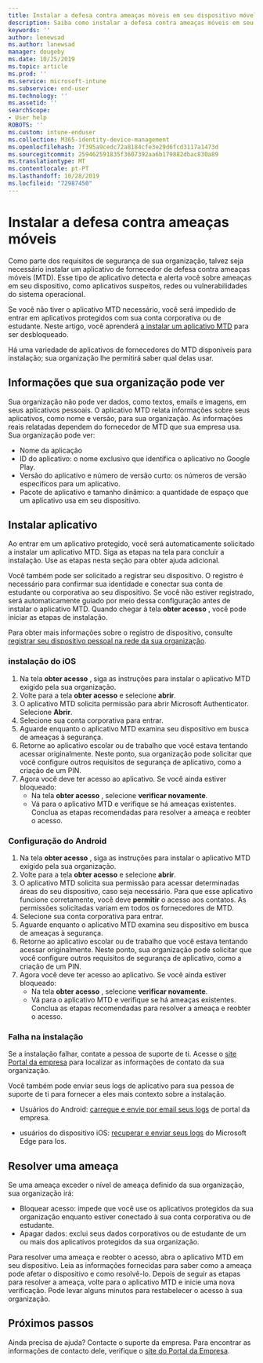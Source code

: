 ```yaml
---
title: Instalar a defesa contra ameaças móveis em seu dispositivo móvel
description: Saiba como instalar a defesa contra ameaças móveis em seu dispositivo móvel.
keywords: ''
author: lenewsad
ms.author: lanewsad
manager: dougeby
ms.date: 10/25/2019
ms.topic: article
ms.prod: ''
ms.service: microsoft-intune
ms.subservice: end-user
ms.technology: ''
ms.assetid: ''
searchScope:
- User help
ROBOTS: ''
ms.custom: intune-enduser
ms.collection: M365-identity-device-management
ms.openlocfilehash: 7f395a9cedc72a8184cfe3e29d6fcd3117a1473d
ms.sourcegitcommit: 259462591835f3607392aa6b179882dbac830a89
ms.translationtype: MT
ms.contentlocale: pt-PT
ms.lasthandoff: 10/28/2019
ms.locfileid: "72987450"
---
```

# <a name="install-mobile-threat-defense"></a>Instalar a defesa contra ameaças móveis   

Como parte dos requisitos de segurança de sua organização, talvez seja necessário instalar um aplicativo de fornecedor de defesa contra ameaças móveis (MTD). Esse tipo de aplicativo detecta e alerta você sobre ameaças em seu dispositivo, como aplicativos suspeitos, redes ou vulnerabilidades do sistema operacional.  

Se você não tiver o aplicativo MTD necessário, você será impedido de entrar em aplicativos protegidos com sua conta corporativa ou de estudante. Neste artigo, você aprenderá [a instalar um aplicativo MTD](set-up-mobile-threat-defense.md#install-app) para ser desbloqueado.  

Há uma variedade de aplicativos de fornecedores do MTD disponíveis para instalação; sua organização lhe permitirá saber qual delas usar. 


## <a name="information-your-organization-can-see"></a>Informações que sua organização pode ver   

Sua organização não pode ver dados, como textos, emails e imagens, em seus aplicativos pessoais. O aplicativo MTD relata informações sobre seus aplicativos, como nome e versão, para sua organização. As informações reais relatadas dependem do fornecedor de MTD que sua empresa usa. Sua organização pode ver:   

* Nome da aplicação  
* ID do aplicativo: o nome exclusivo que identifica o aplicativo no Google Play.  
* Versão do aplicativo e número de versão curto: os números de versão específicos para um aplicativo.  
* Pacote de aplicativo e tamanho dinâmico: a quantidade de espaço que um aplicativo usa em seu dispositivo. 


## <a name="install-app"></a>Instalar aplicativo    
Ao entrar em um aplicativo protegido, você será automaticamente solicitado a instalar um aplicativo MTD. Siga as etapas na tela para concluir a instalação. Use as etapas nesta seção para obter ajuda adicional.  
 
Você também pode ser solicitado a registrar seu dispositivo. O registro é necessário para confirmar sua identidade e conectar sua conta de estudante ou corporativa ao seu dispositivo. Se você não estiver registrado, será automaticamente guiado por meio dessa configuração antes de instalar o aplicativo MTD. Quando chegar à tela **obter acesso** , você pode iniciar as etapas de instalação.  

Para obter mais informações sobre o registro de dispositivo, consulte [registrar seu dispositivo pessoal na rede da sua organização](https://docs.microsoft.com/azure/active-directory/user-help/user-help-register-device-on-network).  

### <a name="ios-setup"></a>instalação do iOS  

1. Na tela **obter acesso** , siga as instruções para instalar o aplicativo MTD exigido pela sua organização.   
2. Volte para a tela **obter acesso** e selecione **abrir**.  
3. O aplicativo MTD solicita permissão para abrir Microsoft Authenticator. Selecione **Abrir**. 
4. Selecione sua conta corporativa para entrar. 
5. Aguarde enquanto o aplicativo MTD examina seu dispositivo em busca de ameaças à segurança. 
6. Retorne ao aplicativo escolar ou de trabalho que você estava tentando acessar originalmente. Neste ponto, sua organização pode solicitar que você configure outros requisitos de segurança de aplicativo, como a criação de um PIN.   
7. Agora você deve ter acesso ao aplicativo. Se você ainda estiver bloqueado:  
    * Na tela **obter acesso** , selecione **verificar novamente**.  
    * Vá para o aplicativo MTD e verifique se há ameaças existentes. Conclua as etapas recomendadas para resolver a ameaça e reobter o acesso.    

### <a name="android-setup"></a>Configuração do Android 

1. Na tela **obter acesso** , siga as instruções para instalar o aplicativo MTD exigido pela sua organização.  
2. Volte para a tela **obter acesso** e selecione **abrir**.  
3. O aplicativo MTD solicita sua permissão para acessar determinadas áreas do seu dispositivo, caso seja necessário. Para que esse aplicativo funcione corretamente, você deve **permitir** o acesso aos contatos. As permissões solicitadas variam em todos os fornecedores de MTD.  
4. Selecione sua conta corporativa para entrar.  
5. Aguarde enquanto o aplicativo MTD examina seu dispositivo em busca de ameaças à segurança.  
6. Retorne ao aplicativo escolar ou de trabalho que você estava tentando acessar originalmente. Neste ponto, sua organização pode solicitar que você configure outros requisitos de segurança de aplicativo, como a criação de um PIN.  
7. Agora você deve ter acesso ao aplicativo. Se você ainda estiver bloqueado:  
    * Na tela **obter acesso** , selecione **verificar novamente**.  
    * Vá para o aplicativo MTD e verifique se há ameaças existentes. Conclua as etapas recomendadas para resolver a ameaça e reobter o acesso.  

### <a name="installation-failed"></a>Falha na instalação  

Se a instalação falhar, contate a pessoa de suporte de ti. Acesse o [site Portal da empresa](https://go.microsoft.com/fwlink/?linkid=2010980) para localizar as informações de contato da sua organização.  

Você também pode enviar seus logs de aplicativo para sua pessoa de suporte de ti para fornecer a eles mais contexto sobre a instalação.  
* Usuários do Android: [carregue e envie por email seus logs](https://docs.microsoft.com/intune-user-help/send-logs-to-your-it-admin-by-email-android) de portal da empresa.   

* usuários do dispositivo iOS: [recuperar e enviar seus logs](https://docs.microsoft.com/intune/apps/manage-microsoft-edge#use-microsoft-edge-on-ios-to-access-managed-app-logs) do Microsoft Edge para Ios.  

## <a name="resolve-a-threat"></a>Resolver uma ameaça  
Se uma ameaça exceder o nível de ameaça definido da sua organização, sua organização irá:  
   
* Bloquear acesso: impede que você use os aplicativos protegidos da sua organização enquanto estiver conectado à sua conta corporativa ou de estudante.  
* Apagar dados: exclui seus dados corporativos ou de estudante de um ou mais dos aplicativos protegidos da sua organização.  

Para resolver uma ameaça e reobter o acesso, abra o aplicativo MTD em seu dispositivo. Leia as informações fornecidas para saber como a ameaça pode afetar o dispositivo e como resolvê-lo. Depois de seguir as etapas para resolver a ameaça, volte para o aplicativo MTD e inicie uma nova verificação. Pode levar alguns minutos para restabelecer o acesso à sua organização.  

## <a name="next-steps"></a>Próximos passos  

Ainda precisa de ajuda? Contacte o suporte da empresa. Para encontrar as informações de contacto dele, verifique o [site do Portal da Empresa](https://go.microsoft.com/fwlink/?linkid=2010980).

